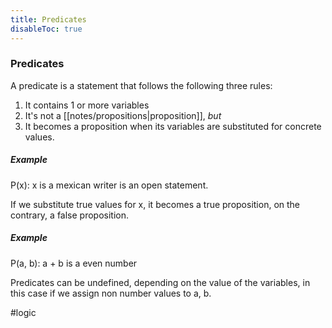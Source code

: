 ```yaml
---
title: Predicates
disableToc: true
---
```


### Predicates
A predicate is a statement that follows the following three rules:
1. It contains 1 or more variables
2. It's not a [[notes/propositions|proposition]], _but_
3. It becomes a proposition when its variables are substituted for concrete values.

##### Example
$\text{P(x): x is a mexican writer}$ is an open statement.

If we substitute true values for x, it becomes a true proposition, on the contrary, a false proposition.

##### Example
$\text{P(a, b): a + b is a even number}$

Predicates can be undefined, depending on the value of the variables, in this case if we assign non number values to a, b.

#logic 

